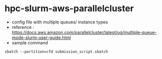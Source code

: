 # hpc-slurm-aws-parallelcluster

* config file with multiple queues/ instance types
* reference : https://docs.aws.amazon.com/parallelcluster/latest/ug/multiple-queue-mode-slurm-user-guide.html
* sample command
```
sbatch --partition=cfd submission_script.sbatch
```
